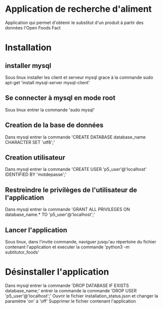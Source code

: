 # Application de recherche d'aliment
Application qui permet d'obtenir le substitut d'un produit à partir des données l'Open Foods Fact
# Installation
## installer mysql
Sous linux installer les client et serveur mysql grace à la commande sudo apt-get 'install mysql-server mysql-client'
## Se connecter à mysql en mode root
Sous linux entrer la commande 'sudo mysql'
## Creation de la base de données
Dans mysql entrer la commande 'CREATE DATABASE database_name CHARACTER SET 'utf8';'
## Creation utilisateur
Dans mysql entrer la commande 'CREATE USER 'p5_user'@'localhost' IDENTIFIED BY 'motdepasse';'
## Restreindre le privilèges de l'utilisateur de l'application
Dans mysql entrer la commande 'GRANT ALL PRIVILEGES ON database_name.* TO 'p5_user'@'localhost';'
## Lancer l'application
Sous linux, dans l'invite commande, naviguer jusqu'au répertoire du fichier contenant l'application et executer la commande 'python3 -m subtitutor_foods'
# Désinstaller l'application
Dans mysql entrer la commande 'DROP DATABASE IF EXISTS database_name;'
entrer la commande la commande 'DROP USER 'p5_user'@'localhost';'
Ouvrir le fichier installation_status.json et changer la paramètre 'on' à 'off'
Supprimer le fichier contenant l'application